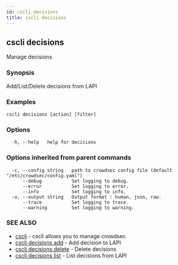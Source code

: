 ```yaml
---
id: cscli_decisions
title: cscli decisions
---
```

## cscli decisions

Manage decisions

### Synopsis

Add/List/Delete decisions from LAPI

### Examples

```
cscli decisions [action] [filter]
```

### Options

```
  -h, --help   help for decisions
```

### Options inherited from parent commands

```
  -c, --config string   path to crowdsec config file (default "/etc/crowdsec/config.yaml")
      --debug           Set logging to debug.
      --error           Set logging to error.
      --info            Set logging to info.
  -o, --output string   Output format : human, json, raw.
      --trace           Set logging to trace.
      --warning         Set logging to warning.
```

### SEE ALSO

* [cscli](/docs/v1.0/cscli/)	 - cscli allows you to manage crowdsec
* [cscli decisions add](/docs/v1.0/cscli/cscli_decisions_add)	 - Add decision to LAPI
* [cscli decisions delete](/docs/v1.0/cscli/cscli_decisions_delete)	 - Delete decisions
* [cscli decisions list](/docs/v1.0/cscli/cscli_decisions_list)	 - List decisions from LAPI

